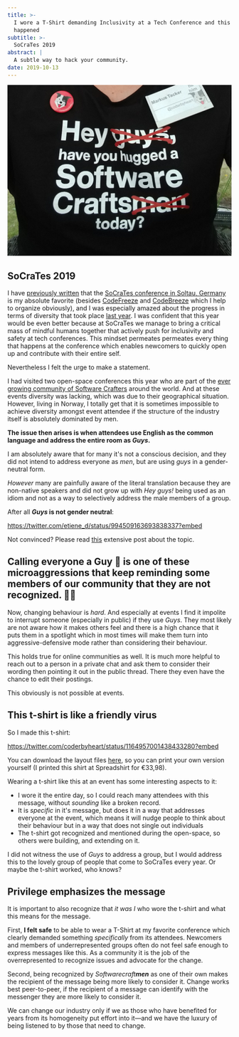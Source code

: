 ```yaml
---
title: >-
  I wore a T-Shirt demanding Inclusivity at a Tech Conference and this is what
  happened
subtitle: >-
  SoCraTes 2019
abstract: |
  A subtle way to hack your community.
date: 2019-10-13
---
```


![SoCraTes 2019 T-Shirt on inclusive language](../media/2019-10-13-i-wore-a-t-shirt-demanding-inclusivity-at-a-tech-conference-and-this-is-what-happened.jpg)

## SoCraTes 2019

I have
[previously written](https://coderbyheart.com/the-magic-of-socrates-conference/)
that the
[SoCraTes conference in Soltau, Germany](https://socrates-conference.de/) is my
absolute favorite (besides [CodeFreeze](https://codefreeze.fi/) and
[CodeBreeze](https://codebreeze.netlify.com/) which I help to organize
obviously), and I was especially amazed about the progress in terms of diversity
that took place [last year](https://coderbyheart.com/socrates-2018/). I was
confident that this year would be even better because at SoCraTes we manage to
bring a critical mass of mindful humans together that actively push for
inclusivity and safety at tech conferences. This mindset permeates permeates
every thing that happens at the conference which enables newcomers to quickly
open up and contribute with their entire self.

Nevertheless I felt the urge to make a statement.

I had visited two open-space conferences this year who are part of the
[ever growing community of Software Crafters](https://www.softwarecrafters.org/)
around the world. And at these events diversity was lacking, which was due to
their geographical situation. However, living in Norway, I totally get that it
is sometimes impossible to achieve diversity amongst event attendee if the
structure of the industry itself is absolutely dominated by men.

**The issue then arises is when attendees use English as the common language and
address the entire room as _Guys_.**

I am absolutely aware that for many it's not a conscious decision, and they did
not intend to address everyone as _men_, but are using _guys_ in a
gender-neutral form.

_However_ many are painfully aware of the literal translation because they are
non-native speakers and did not grow up with _Hey guys!_ being used as an idiom
and not as a way to selectively address the male members of a group.

After all **_Guys_ is not gender neutral**:

<https://twitter.com/etiene_d/status/994509163693838337?embed>

Not convinced? Please read [this](https://www.xaprb.com/blog/you-guys/)
extensive post about the topic.

## Calling everyone a Guy 🤵 is one of these microaggressions that keep reminding some members of our community that they are not recognized. 🤦‍♀️

Now, changing behaviour is _hard_. And especially at events I find it impolite
to interrupt someone (especially in public) if they use _Guys_. They most likely
are not aware how it makes others feel and there is a high chance that it puts
them in a spotlight which in most times will make them turn into
aggressive-defensive mode rather than considering their behaviour.

This holds true for online communities as well. It is much more helpful to reach
out to a person in a private chat and ask them to consider their wording then
pointing it out in the public thread. There they even have the chance to edit
their postings.

This obviously is not possible at events.

## This t-shirt is like a friendly virus

So I made this t-shirt:

<https://twitter.com/coderbyheart/status/1164957001438433280?embed>

You can download the layout files
[here](https://github.com/coderbyheart/inclusive-language-t-shirt), so you can
print your own version yourself (I printed this shirt at Spreadshirt for
€33,98).

Wearing a t-shirt like this at an event has some interesting aspects to it:

- I wore it the entire day, so I could reach many attendees with this message,
  without _sounding_ like a broken record.
- It is _specific_ in it's message, but does it in a way that addresses everyone
  at the event, which means it will nudge people to think about their behaviour
  but in a way that does not single out individuals
- The t-shirt got recognized and mentioned during the open-space, so others were
  building, and extending on it.

I did not witness the use of _Guys_ to address a group, but I would address this
to the lovely group of people that come to SoCraTes every year. Or maybe the
t-shirt worked, who knows?

## Privilege emphasizes the message

It is important to also recognize that _it was I_ who wore the t-shirt and what
this means for the message.

First, **I felt safe** to be able to wear a T-Shirt at my favorite conference
which clearly demanded something _specifically_ from its attendees. Newcomers
and members of underrepresented groups often do not feel safe enough to express
messages like this. As a community it is the job of the overrepresented to
recognize issues and advocate for the change.

Second, being recognized by _Softwarecraft**men**_ as one of their own makes the
recipient of the message being more likely to consider it. Change works best
peer-to-peer, if the recipient of a message can identify with the messenger they
are more likely to consider it.

We can change our industry only if we as those who have benefited for years from
its homogeneity put effort into it&mdash;and we have the luxury of being
listened to by those that need to change.
